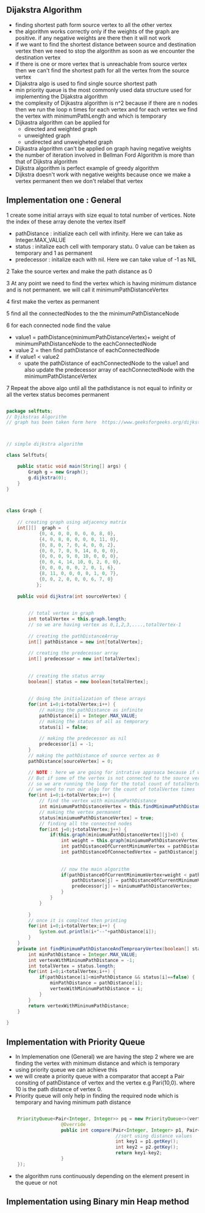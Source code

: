 ## Dijakstra Algorithm

- finding shortest path form source vertex to all the other vertex
- the algorithm works correctly only if the weights of the graph are positive. if any negative weights are there then it will not work
- if we want to find the shortest distance between source and destination vertex then we need to stop the algorithm as soon as we encounter the destination vertex
- if there is one or more vertex that is unreachable from source vertex then we can't find the shortest path for all the vertex from the source vertex
- Dijakstra algo is used to find single source shortest path
- min priority queue is the most commonly used data structure used for implementing the Dijakstra algorithm
- the complexity of Dijkastra algorithm is n^2 because if there are n nodes then we run the loop n times for each vertex and for each vertex we find the vertex with minimumPathLength and which is temporary
- Dijkastra algorithm can be applied for
  - directed and weighted graph
  - unweighted graph
  - undirected and unweigheted graph
- Dijkastra algorithm can't be applied on graph having negative weights
- the number of iteration involved in Bellman Ford Algorithm is more than that of  Dijkstra algorithm
- Dijkstra algorithm is perfect example of greedy algorithm
- Dijkstra doesn't work with negative weights because once we make a vertex permanent then we don't relabel that vertex




## Implementation one : General


1 create some initial arrays with size equal to total number of vertices. Note the index of these array denote the vertex itself
  - pathDistance : initialize each cell with infinity. Here we can take as Integer.MAX_VALUE
  - status : initalize each cell with temporary statu. 0 value can be taken as temporary and 1 as permanent
  - predecessor : initalize each with nil. Here we can take value of -1 as NIL

2 Take the source vertex and make the path distance as 0


3 At any point we need to find the vertex which is having minimum distance and is not permanent. we will call it minimumPathDistanceVertex

4 first make the vertex as permanent

5 find all the connectedNodes to the the minimumPathDistanceNode 

6 for each connected node find the value
  -  value1 = pathDistance(minimumPathDistanceVertex)+ weight of minimumPathDistanceNode to the eachConnectedNode
  -  value 2 = then find pathDistance of eachConnectedNode
  - if value1 < value2
    - upate the pathDistance of eachConnectedNode to the value1 and also update the predecessor array of eachConnectedNode with the minimumPathDistanceVertex

7 Repeat the above algo until all the pathdistance is not equal to infinity or all the vertex status becomes permanent

```java

package selftuts;
// Djikstras Algorithm
// graph has been taken form here  https://www.geeksforgeeks.org/dijkstras-shortest-path-algorithm-greedy-algo-7/



// simple dijkstra algorithm 

class Selftuts{

	public static void main(String[] args) {
		Graph g = new Graph();
		g.dijkstra(0);
	}
}



class Graph {
	
	// creating graph using adjacency matrix
	int[][]  graph =  {
			{0, 4, 0, 0, 0, 0, 0, 8, 0}, 
            {4, 0, 8, 0, 0, 0, 0, 11, 0}, 
            {0, 8, 0, 7, 0, 4, 0, 0, 2}, 
            {0, 0, 7, 0, 9, 14, 0, 0, 0}, 
            {0, 0, 0, 9, 0, 10, 0, 0, 0}, 
            {0, 0, 4, 14, 10, 0, 2, 0, 0}, 
            {0, 0, 0, 0, 0, 2, 0, 1, 6}, 
            {8, 11, 0, 0, 0, 0, 1, 0, 7}, 
            {0, 0, 2, 0, 0, 0, 6, 7, 0} 
           }; 
	
	public void dijkstra(int sourceVertex) {
		
		
		// total vertex in graph
		int totalVertex = this.graph.length;
		// so we are having vertex as 0,1,2,3,....,totalVertex-1
		
		// creating the pathDistanceArray
		int[] pathDistance = new int[totalVertex];
		
		// creating the predecessor array
		int[] predecessor = new int[totalVertex];
		
		
		// creating the status array
		boolean[] status = new boolean[totalVertex];
		
		
		// doing the initialization of these arrays
		for(int i=0;i<totalVertex;i++) {
			// making the pathDistance as infinite
			pathDistance[i] = Integer.MAX_VALUE;
			// making the status of all as temporary
			status[i] = false;
			
			// making the predecessor as nil
			predecessor[i] = -1;
		}
		// making the pathDistance of source vertex as 0
		pathDistance[sourceVertex] = 0;

		// NOTE : here we are going for intrative approaca because if we go for recursion then the exit condition will be the state when the status of all the vertex is permanent
		// But if some of the vertex is not connected to the source vertex then we can't make all the vertex as permanent 
		// so we are running the loop for the total count of totalVertex
		// we need to run our algo for the count of totalVertex times
		for(int i=0;i<totalVertex;i++) {
			// find the vertex with mininumPathDistance
			int miniumumPathDistanceVertex = this.findMinimumPathDistanceAndTemproaryVertex(status, pathDistance);
			// making the vertex permanent
			status[miniumumPathDistanceVertex] = true;
			// finding all the connected nodes 
			for(int j=0;j<totalVertex;j++) {
				if(this.graph[miniumumPathDistanceVertex][j]>0) {
					int weight = this.graph[miniumumPathDistanceVertex][j];
					int pathDistanceOfCurrentMinimumVertex = pathDistance[miniumumPathDistanceVertex];
					int pathDistanceOfConnectedVertex = pathDistance[j];
					
					
					// now the main algorithm
					if(pathDistanceOfCurrentMinimumVertex+weight < pathDistanceOfConnectedVertex) {
						pathDistance[j] = pathDistanceOfCurrentMinimumVertex+weight;
						predecessor[j] = miniumumPathDistanceVertex;
					}
				}
			}
			
		}
		// once it is complted then printing
		for(int i=0;i<totalVertex;i++) {
			System.out.println(i+"--"+pathDistance[i]);
		}
	}
	private int findMinimumPathDistanceAndTemproaryVertex(boolean[] status,int[] pathDistance) {
		int minPathDistance = Integer.MAX_VALUE;
		int vertexWithMininumPathDistance = -1;
		int totalVertex = status.length;
		for(int i=0;i<totalVertex;i++) {
			if(pathDistance[i]<minPathDistance && status[i]==false) {
				minPathDistance = pathDistance[i];
				vertexWithMininumPathDistance = i;
			}
		}
		return vertexWithMininumPathDistance;
	}
	
}


```


## Implementation with Priority Queue

- In Implemenation one (General) we are having the step 2 where we are finding the vertex with minimum distance and which is temporary
- using priority queue we can achieve this
- we will create a priority queue with a comparator that accept a Pair consiting of pathDistance of vertex and the vertex e.g Pari(10,0). where 10 is the path distance of vertex 0.
- Priority queue will only help in finding the required node which is temporary and having minimum path distance


```java

    PriorityQueue<Pair<Integer, Integer>> pq = new PriorityQueue<>(vertices, new Comparator<Pair<Integer, Integer>>() {
                    @Override
                    public int compare(Pair<Integer, Integer> p1, Pair<Integer, Integer> p2) {
                                        //sort using distance values
                                        int key1 = p1.getKey();
                                        int key2 = p2.getKey();
                                        return key1-key2;
                    }
    });

```

- the algorithm runs continuously depending on the element present in the queue or not





## Implementation using Binary min Heap method






